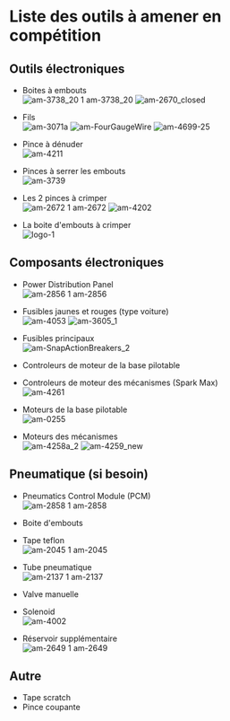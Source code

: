 # Liste des outils à amener en compétition

## Outils électroniques
 - Boites à embouts <br>
![am-3738_20 1 am-3738_20](https://user-images.githubusercontent.com/35604705/231875558-8811b744-da08-4ed7-bdb0-424f196ef258.jpg)
![am-2670_closed](https://user-images.githubusercontent.com/35604705/231875626-82aae33c-8811-4383-ba9a-0a5f659566d5.jpg)

 - Fils <br>
![am-3071a](https://user-images.githubusercontent.com/35604705/231875818-8266fc08-71cd-441e-8466-b8034f2d9bce.jpg)
![am-FourGaugeWire](https://user-images.githubusercontent.com/35604705/231875879-e532edea-d283-4aef-9931-0a9c7169352e.jpg)
![am-4699-25](https://user-images.githubusercontent.com/35604705/231875966-7be83214-c523-4279-96b5-474ef42565c6.jpg)

 - Pince à dénuder <br>
![am-4211](https://user-images.githubusercontent.com/35604705/231876340-d2dc5871-ab45-41ad-85ea-da14de1df429.jpg)

 - Pinces à serrer les embouts <br>
![am-3739](https://user-images.githubusercontent.com/35604705/231875144-cf432786-c4b5-4e6f-85d4-d3972ef1561c.jpg)

 - Les 2 pinces à crimper <br>
![am-2672 1 am-2672](https://user-images.githubusercontent.com/35604705/231875312-6c709da8-e47c-406e-af3b-953ca4d4805b.jpg)
![am-4202](https://user-images.githubusercontent.com/35604705/231874998-6f30a309-0d08-4c45-b248-96745c7deaec.jpg)

 - La boite d'embouts à crimper <br>
![logo-1](https://user-images.githubusercontent.com/35604705/231876565-82a1999b-02ff-48f6-9bb2-18707b6f80ab.png)


## Composants électroniques
 - Power Distribution Panel <br>
![am-2856 1 am-2856](https://user-images.githubusercontent.com/35604705/231876769-215d1b56-121b-4d55-9626-6547c93aae83.jpg)

 - Fusibles jaunes et rouges (type voiture) <br>
![am-4053](https://user-images.githubusercontent.com/35604705/231876863-7767c0b5-5b13-4d74-ab51-4285106bc1ed.jpg)
![am-3605_1](https://user-images.githubusercontent.com/35604705/231876876-d67edae6-0177-430c-9cc3-1794db0c4080.jpg)

 - Fusibles principaux <br>
![am-SnapActionBreakers_2](https://user-images.githubusercontent.com/35604705/231877012-7e222fe5-a757-4b87-bd6c-e7685eb68708.jpg)

 - Controleurs de moteur de la base pilotable
 - Controleurs de moteur des mécanismes (Spark Max) <br>
![am-4261](https://user-images.githubusercontent.com/35604705/231877306-a5a5046a-1583-4c86-833e-b836f03433e0.jpg)

 - Moteurs de la base pilotable <br>
![am-0255](https://user-images.githubusercontent.com/35604705/231877333-7fcc2e96-4ded-4d2a-aa31-29c8d5e8a3fa.jpg)

 - Moteurs des mécanismes <br>
![am-4258a_2](https://user-images.githubusercontent.com/35604705/231877379-32267d29-e9f1-4197-94ae-019917aa3191.jpg)
![am-4259_new](https://user-images.githubusercontent.com/35604705/231877388-a422fbac-1b9c-4b72-b359-2bdabbe0b4c0.jpg)


## Pneumatique (si besoin)
 - Pneumatics Control Module (PCM) <br>
![am-2858 1 am-2858](https://user-images.githubusercontent.com/35604705/231877697-af2b5404-eacc-4ab2-8763-635682f826c7.jpg)

 - Boite d'embouts
 - Tape teflon <br>
![am-2045 1 am-2045](https://user-images.githubusercontent.com/35604705/231877831-d4f2c80e-8763-44c1-819b-4d8d08b6b093.jpg)
 - Tube pneumatique <br>
![am-2137 1 am-2137](https://user-images.githubusercontent.com/35604705/231877976-b7d13b1b-dddd-4c08-8c8d-7b7ca5eda078.jpg)

 - Valve manuelle
 - Solenoid <br>
![am-4002](https://user-images.githubusercontent.com/35604705/231878063-3c573a3d-5d46-4f21-ab97-11c1b5d61631.jpg)

 - Réservoir supplémentaire <br>
![am-2649 1 am-2649](https://user-images.githubusercontent.com/35604705/231878122-ea088603-766c-42e5-a6bc-96a74eaba6d4.jpg)


## Autre
 - Tape scratch
 - Pince coupante
